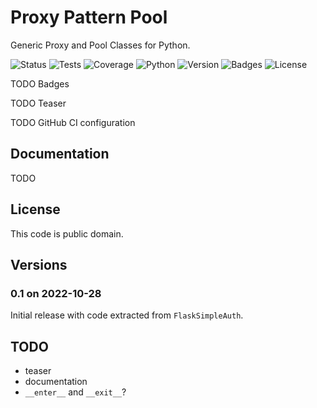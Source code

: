 # Proxy Pattern Pool

Generic Proxy and Pool Classes for Python.

![Status](https://github.com/zx80/proxy-pattern-pool/actions/workflows/fsa.yml/badge.svg?branch=master&style=flat)
![Tests](https://img.shields.io/badge/tests-3%20✓-success)
![Coverage](https://img.shields.io/badge/coverage-100%25-success)
![Python](https://img.shields.io/badge/python-3-informational)
![Version](https://img.shields.io/pypi/v/ProxyPatternPool)
![Badges](https://img.shields.io/badge/badges-7-informational)
![License](https://img.shields.io/pypi/l/proxypatternpool?style=flat)

TODO Badges

TODO Teaser

TODO GitHub CI configuration

## Documentation

TODO

## License

This code is public domain.

## Versions

### 0.1 on 2022-10-28

Initial release with code extracted from `FlaskSimpleAuth`.

## TODO

- teaser
- documentation
- `__enter__` and `__exit__`?
